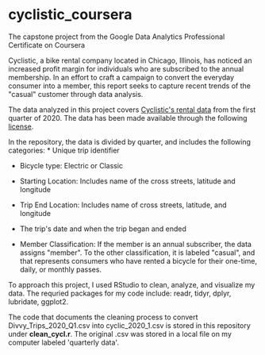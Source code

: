 # cyclistic_coursera
The capstone project from the Google Data Analytics Professional Certificate on Coursera

Cyclistic, a bike rental company located in Chicago, Illinois, has noticed an increased profit margin for individuals who are subscribed to the annual membership. In an effort to craft a campaign to convert the everyday consumer into a member, this report seeks to capture recent trends of the "casual" customer through data analysis.

The data analyzed in this project covers [Cyclistic's rental data](https://divvy-tripdata.s3.amazonaws.com/index.html) from the first quarter of 2020. The data has been made available through the following [license](https://divvybikes.com/data-license-agreement). 

In the repository, the data is divided by quarter, and includes the following categories: * Unique trip identifier

* Bicycle type: Electric or Classic

* Starting Location: Includes name of the cross streets, latitude and longitude

* Trip End Location: Includes name of cross streets, latitude, and longitude

* The trip's date and when the trip began and ended

* Member Classification: If the member is an annual subscriber, the data assigns "member". To the other classification, it is labeled "casual", and that represents consumers who have rented a bicycle for their one-time, daily, or monthly passes.

To approach this project, I used RStudio to clean, analyze, and visualize my data. The requried packages for my code include: readr, tidyr, dplyr, lubridate, ggplot2.

The code that documents the cleaning process to convert Divvy_Trips_2020_Q1.csv into cyclic_2020_1.csv is stored in this repository under **clean_cycl.r**. The original .csv was stored in a local file on my computer labeled 'quarterly data'.




